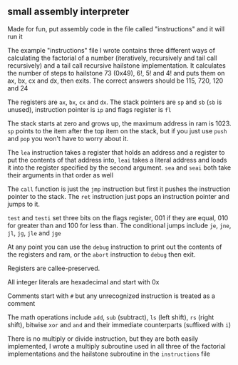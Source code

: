 ## small assembly interpreter

Made for fun, put assembly code in the file called "instructions" and it will run it

The example "instructions" file I wrote contains three different ways of calculating the factorial of a number (iteratively, recursively and tail call recursively) and a tail call recursive hailstone implementation. It calculates the number of steps to hailstone 73 (0x49), 6!, 5! and 4! and puts them on ax, bx, cx and dx, then exits. The correct answers should be 115, 720, 120 and 24

The registers are `ax`, `bx`, `cx` and `dx`. The stack pointers are `sp` and `sb` (`sb` is unused), instruction pointer is `ip` and flags register is `fl`

The stack starts at zero and grows up, the maximum address in ram is 1023. `sp` points to the item after the top item on the stack, but if you just use `push` and `pop` you won't have to worry about it. 

The `lea` instruction takes a register that holds an address and a register to put the contents of that address into, `leai` takes a literal address and loads it into the register specified by the second argument. `sea` and `seai` both take their arguments in that order as well

The `call` function is just the `jmp` instruction but first it pushes the instruction pointer to the stack. The `ret` instruction just pops an instruction pointer and jumps to it. 

`test` and `testi` set three bits on the flags register, 001 if they are equal, 010 for greater than and 100 for less than. The conditional jumps include `je`, `jne`, `jl`, `jg`, `jle` and `jge`

At any point you can use the `debug` instruction to print out the contents of the registers and ram, or the `abort` instruction to `debug` then exit.

Registers are callee-preserved.

All integer literals are hexadecimal and start with 0x

Comments start with `#` but any unrecognized instruction is treated as a comment

The math operations include `add`, `sub` (subtract), `ls` (left shift), `rs` (right shift), bitwise `xor` and `and` and their immediate counterparts (suffixed with `i`)

There is no multiply or divide instruction, but they are both easily implemented, I wrote a multiply subroutine used in all three of the factorial implementations and the hailstone subroutine in the `instructions` file
